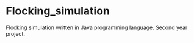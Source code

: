 # Flocking_simulation
Flocking simulation written in Java programming language. Second year project.
